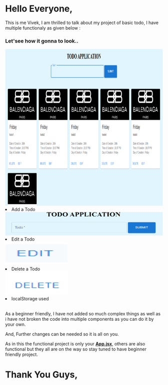 <h1>Hello Everyone,</h1>
<p>This is me Vivek, I am thrilled to talk about my project of basic todo, I have multiple functionaly as given below : </p>
<h3> Let'see how it gonna to look..</h3>
<img alt="Add TODO", src="https://github.com/foreverDEVVivek/TODO/blob/master/assets/res/Screenshot 2024-07-26 203854.png" width="1500px" height="500px">
<li>
  Add a Todo
</li>
<img alt="Add TODO", src="https://github.com/foreverDEVVivek/TODO/blob/master/assets/res/Screenshot%202024-07-26%20201958.png" width="1500px" height="75px">
<li>
  Edit a Todo
</li>
<img alt="Edit TODO", src="https://github.com/foreverDEVVivek/TODO/blob/master/assets/res/Screenshot 2024-07-26 202601.png" width="200px" height="75px">
<li>
  Delete a Todo
</li>
<img alt="Delete TODO", src="https://github.com/foreverDEVVivek/TODO/blob/master/assets/res/Screenshot 2024-07-26 202555.png" width="200px" height="75px">
<li>
  localStorage used
</li>
<br>
<p>As a beginner friendly, I have not added so much complex things as well as i have not broken the code into multiple components as you can do it by your own.</p>
<p>And, Further changes can be needed so it is all on you.</p>
<p>As in this the functional project is only your <span><b><u>App.jsx</u></b></span>, others are also functional but they all are on the way so stay tuned to have beginner friendly project.</p>

<h1>Thank You Guys,</h1>
